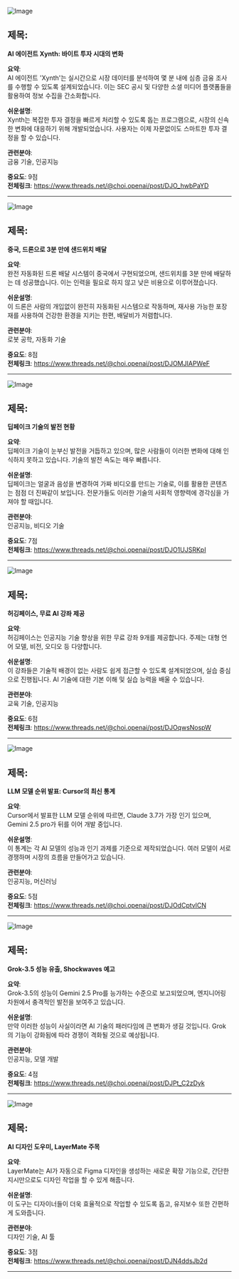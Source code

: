 ![Image](https://scontent-iad3-1.cdninstagram.com/v/t51.71878-15/494794053_1030376359027328_4905756473024843176_n.jpg?stp=dst-jpg_e35_tt6&_nc_cat=110&ccb=7-5&_nc_sid=18de74&_nc_ohc=7sbyfvBH3y4Q7kNvwF0zhtU&_nc_oc=AdlxkoOz65j4CWCLUomHFdl6DXFHJYX6Q_lcDzhsRNbmN5Hg-W9_2Z7GDLT6Nqkmuj8&_nc_zt=23&_nc_ht=scontent-iad3-1.cdninstagram.com&edm=ACx9VUEEAAAA&_nc_gid=IzANxZ6bo878drjg7xWy_Q&oh=00_AfFwcfGG1krrJiKKssTnTdCMAEx7TgYHlXsC8yPaq3qx1Q&oe=681DB11F)

## 제목:
**AI 에이전트 Xynth: 바이트 투자 시대의 변화**

**요약**:  
AI 에이전트 'Xynth'는 실시간으로 시장 데이터를 분석하여 몇 분 내에 심층 금융 조사를 수행할 수 있도록 설계되었습니다. 이는 SEC 공시 및 다양한 소셜 미디어 플랫폼들을 활용하여 정보 수집을 간소화합니다.

**쉬운설명**:  
Xynth는 복잡한 투자 결정을 빠르게 처리할 수 있도록 돕는 프로그램으로, 시장의 신속한 변화에 대응하기 위해 개발되었습니다. 사용자는 이제 자문없이도 스마트한 투자 결정을 할 수 있습니다.

**관련분야**:  
금융 기술, 인공지능

**중요도**: 9점  
**전체링크**: https://www.threads.net/@choi.openai/post/DJO_hwbPaYD


---

![Image](https://scontent-iad3-1.cdninstagram.com/v/t51.71878-15/491444405_24275677418687686_8463854416771104542_n.jpg?stp=dst-jpg_e35_tt6&_nc_cat=105&ccb=7-5&_nc_sid=18de74&_nc_ohc=CSeVAO-CeRsQ7kNvwHBmhYe&_nc_oc=AdlE2QAxlPEiLv5ixQEiWPSb2XFz2oZ5v_DsF_eXXVr8yQVttDsJIncp6q5ZNAlZ-lE&_nc_zt=23&_nc_ht=scontent-iad3-2.cdninstagram.com&edm=ACx9VUEEAAAA&_nc_gid=IzANxZ6bo878drjg7xWy_Q&oh=00_AfEQEZkV9hwo3NdznpTcTQGSibfLVJ0wroosbc9g9iU0Sg&oe=681DAA70)

## 제목:
**중국, 드론으로 3분 만에 샌드위치 배달**

**요약**:  
완전 자동화된 드론 배달 시스템이 중국에서 구현되었으며, 샌드위치를 3분 만에 배달하는 데 성공했습니다. 이는 인력을 필요로 하지 않고 낮은 비용으로 이루어졌습니다.

**쉬운설명**:  
이 드론은 사람의 개입없이 완전히 자동화된 시스템으로 작동하며, 재사용 가능한 포장재를 사용하여 건강한 환경을 지키는 한편, 배달비가 저렴합니다.

**관련분야**:  
로봇 공학, 자동화 기술

**중요도**: 8점  
**전체링크**: https://www.threads.net/@choi.openai/post/DJOMJIAPWeF


---

![Image](https://scontent-iad3-2.cdninstagram.com/v/t51.71878-15/495436440_758084863241518_2724172992700869519_n.jpg?stp=dst-jpg_e35_tt6&_nc_cat=106&ccb=7-5&_nc_sid=18de74&_nc_ohc=XQ908fZSrncQ7kNvwFxIaXy&_nc_oc=AdmwVFf2YoGkG3CPBxtrtMSRj7ojZMFb1XmDbgGKEPpQisczxMajICsA1Po8YeZ72sM&_nc_zt=23&_nc_ht=scontent-iad3-2.cdninstagram.com&edm=ACx9VUEEAAAA&_nc_gid=IzANxZ6bo878drjg7xWy_Q&oh=00_AfEM7-Nm16hSn-fheud8CV09mEtXPkqvrDU2Sc-fWs92iw&oe=681DB1AB)

## 제목:
**딥페이크 기술의 발전 현황**

**요약**:  
딥페이크 기술이 눈부신 발전을 거듭하고 있으며, 많은 사람들이 이러한 변화에 대해 인식하지 못하고 있습니다. 기술의 발전 속도는 매우 빠릅니다.

**쉬운설명**:  
딥페이크는 얼굴과 음성을 변경하여 가짜 비디오를 만드는 기술로, 이를 활용한 콘텐츠는 점점 더 진짜같이 보입니다. 전문가들도 이러한 기술의 사회적 영향력에 경각심을 가져야 할 때입니다.

**관련분야**:  
인공지능, 비디오 기술

**중요도**: 7점  
**전체링크**: https://www.threads.net/@choi.openai/post/DJO1UJSRKpI


---

![Image](https://scontent-iad3-2.cdninstagram.com/v/t51.75761-15/495444985_17907257823112832_6170888916673343872_n.jpg?stp=dst-jpg_e35_tt6&_nc_cat=102&ccb=7-5&_nc_sid=18de74&_nc_ohc=dUMRpMszhg0Q7kNvwEVojUL&_nc_oc=AdlTYkjKPrAvEogK7KhqoR3OJoqjMeBjXIjykLOPf0DbHkdg2-D2wvs-0vIm8-FQnxM&_nc_zt=23&_nc_ht=scontent-iad3-1.cdninstagram.com&edm=ACx9VUEEAAAA&_nc_gid=IzANxZ6bo878drjg7xWy_Q&oh=00_AfHme4BDCxt8fdpvw8iyChYUs0LWCctFQccycQV1XCE9SA&oe=681DAF9D)

## 제목:
**허깅페이스, 무료 AI 강좌 제공**

**요약**:  
허깅페이스는 인공지능 기술 향상을 위한 무료 강좌 9개를 제공합니다. 주제는 대형 언어 모델, 비전, 오디오 등 다양합니다.

**쉬운설명**:  
이 강좌들은 기술적 배경이 없는 사람도 쉽게 접근할 수 있도록 설계되었으며, 실습 중심으로 진행됩니다. AI 기술에 대한 기본 이해 및 실습 능력을 배울 수 있습니다.

**관련분야**:  
교육 기술, 인공지능

**중요도**: 6점  
**전체링크**: https://www.threads.net/@choi.openai/post/DJOqwsNospW

---

![Image](https://scontent-iad3-2.cdninstagram.com/v/t51.75761-15/495387928_17907257757112832_6643566716556320534_n.jpg?stp=dst-jpg_e35_tt6&_nc_cat=103&ccb=7-5&_nc_sid=18de74&_nc_ohc=mQiPAJK2k40Q7kNvwG6Hp1Y&_nc_oc=AdnjHzQ3TcE9cVCCBapJRFDnD07wwZwAiW5KVQ-6pKr6QLi9u_b_V413IdcUGhV9YBk&_nc_zt=23&_nc_ht=scontent-iad3-2.cdninstagram.com&edm=ACx9VUEEAAAA&_nc_gid=IzANxZ6bo878drjg7xWy_Q&oh=00_AfGMrQQGgm5lgzdQK3YFIOJPIIpPJMv_zQkiRv0Tca12Eg&oe=681DCF5A)

## 제목:
**LLM 모델 순위 발표: Cursor의 최신 통계**

**요약**:  
Cursor에서 발표한 LLM 모델 순위에 따르면, Claude 3.7가 가장 인기 있으며, Gemini 2.5 pro가 뒤를 이어 개발 중입니다.

**쉬운설명**:  
이 통계는 각 AI 모델의 성능과 인기 과제를 기준으로 제작되었습니다. 여러 모델이 서로 경쟁하며 시장의 흐름을 만들어가고 있습니다.

**관련분야**:  
인공지능, 머신러닝

**중요도**: 5점  
**전체링크**: https://www.threads.net/@choi.openai/post/DJOdCptvlCN

---

![Image](https://scontent-iad3-1.cdninstagram.com/v/t51.75761-15/495778579_17907333177112832_7051252525932977033_n.jpg?stp=dst-jpg_e35_tt6&_nc_cat=104&ccb=7-5&_nc_sid=18de74&_nc_ohc=DwJkNmBgYVkQ7kNvwEKbarl&_nc_oc=AdnSU5TuPR0A3ruUKr3i5LGydY6ZAanZpRz9jVb5LOL7dtEPp3VM4f1cED-PFzC8-3Q&_nc_zt=23&_nc_ht=scontent-iad3-1.cdninstagram.com&edm=ACx9VUEEAAAA&_nc_gid=IzANxZ6bo878drjg7xWy_Q&oh=00_AfFtfSPBZMarrAG-1wzMwFG8yvK-mPyYtKsjBQbuKrrcnQ&oe=681DBB5A)

## 제목:
**Grok-3.5 성능 유출, Shockwaves 예고**

**요약**:  
Grok-3.5의 성능이 Gemini 2.5 Pro를 능가하는 수준으로 보고되었으며, 엔지니어링 차원에서 충격적인 발전을 보여주고 있습니다.

**쉬운설명**:  
만약 이러한 성능이 사실이라면 AI 기술의 패러다임에 큰 변화가 생길 것입니다. Grok의 기능이 강화됨에 따라 경쟁이 격화될 것으로 예상됩니다.

**관련분야**:  
인공지능, 모델 개발

**중요도**: 4점  
**전체링크**: https://www.threads.net/@choi.openai/post/DJPt_C2zDyk

---

![Image](https://scontent-iad3-2.cdninstagram.com/v/t51.71878-15/495779581_2214711990895650_4864060868885238355_n.jpg?stp=dst-jpg_e35_tt6&_nc_cat=102&ccb=7-5&_nc_sid=18de74&_nc_ohc=6kO5HgD-nPsQ7kNvwMUWzsP&_nc_oc=AdlJpc9g2zHruKgzGNtnOxl7KukNDqPbW_UVhYtBo1L8C5WZ1P_XfCTEefC4tHona2Q&_nc_zt=23&_nc_ht=scontent-iad3-2.cdninstagram.com&edm=ACx9VUEEAAAA&_nc_gid=IzANxZ6bo878drjg7xWy_Q&oh=00_AfL4ZdzmOZpPnJ-1D9qHyqTqbelHD4BlvNRX6lCufq2_2A&oe=681DAF9A)

## 제목:
**AI 디자인 도우미, LayerMate 주목**

**요약**:  
LayerMate는 AI가 자동으로 Figma 디자인을 생성하는 새로운 확장 기능으로, 간단한 지시만으로도 디자인 작업을 할 수 있게 해줍니다.

**쉬운설명**:  
이 도구는 디자이너들이 더욱 효율적으로 작업할 수 있도록 돕고, 유지보수 또한 간편하게 도와줍니다.

**관련분야**:  
디자인 기술, AI 툴

**중요도**: 3점  
**전체링크**: https://www.threads.net/@choi.openai/post/DJN4ddsJb2d

---